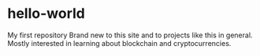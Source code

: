 # hello-world
My first repository
Brand new to this site and to projects like this in general. Mostly interested in learning about blockchain and cryptocurrencies.
